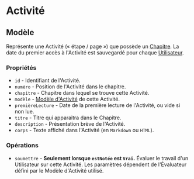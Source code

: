 # Activité

## Modèle

Représente une Activité (« étape / page ») que possède un [Chapitre](./Chapitre.md).
La date du premier accès à l'Activité est sauvegardé pour chaque [Utilisateur](./Utilisateur.md).

### Propriétés

 * `id` - Identifiant de l'Activité.
 * `numéro` - Position de l'Activité dans le chapitre.
 * `chapitre` - Chapitre dans lequel se trouve cette Activité.
 * `modèle` - [Modèle d'Activité](./ModeleActivite.md) de cette Activité.
 * `premièreLecture` - Date de la première lecture de l'Activité, ou vide si non lue.
 * `titre` - Titre qui apparaitra dans le Chapitre.
 * `description` - Présentation brève de l'Activité.
 * `corps` - Texte affiché dans l'Activité (en `Markdown` ou `HTML`).

### Opérations

 * `soumettre` - **Seulement lorsque `estNotée` est `Vrai`.** Évaluer le travail d'un Utilisateur sur cette Activité. Les paramètres dépendent de l'Évaluateur défini par le Modèle d'Activité utilisé.
